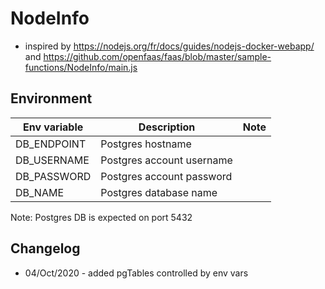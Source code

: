 # NodeInfo 

* inspired by https://nodejs.org/fr/docs/guides/nodejs-docker-webapp/ and https://github.com/openfaas/faas/blob/master/sample-functions/NodeInfo/main.js

## Environment

| Env variable        | Description           | Note  |
| ------------- |-------------| -----|
| DB_ENDPOINT      | Postgres hostname | |
| DB_USERNAME | Postgres account username | |
| DB_PASSWORD| Postgres account password | |
| DB_NAME| Postgres database name | |
Note: Postgres DB is expected on port 5432

## Changelog

* 04/Oct/2020 - added pgTables controlled by env vars
